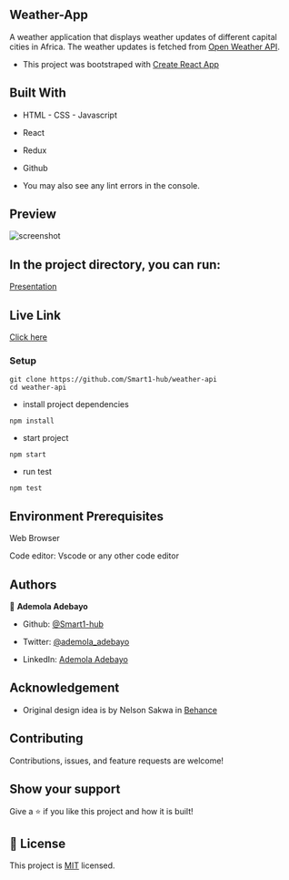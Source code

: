 ## Weather-App
A weather application that displays weather updates of different capital cities in Africa. The weather updates is fetched from [Open Weather API](https://openweathermap.org/api). 

- This project was bootstraped with [Create React App](https://github.com/facebook/create-react-app)

## Built With

- HTML - CSS - Javascript
- React
- Redux
- Github

- You may also see any lint errors in the console.

## Preview
![screenshot](.src/images/screenshot.png)

## In the project directory, you can run:

 [Presentation](https://drive.google.com/file/d/1x8L418Dmo94-Zcl_GiO9QlTXD9oiZ3x7/view?usp=sharing)

## Live Link

[Click here](https://deploy-preview-3--monumental-paletas-7ab791.netlify.app)

### Setup
~~~ 
git clone https://github.com/Smart1-hub/weather-api
cd weather-api

~~~
- install project dependencies
```
npm install
```
- start project
```
npm start
```
- run test
```
npm test
```
## Environment Prerequisites

Web Browser

Code editor: Vscode or any other code editor

## Authors

👤 **Ademola Adebayo**

- Github: [@Smart1-hub](https://github.com/Smart1-hub)

- Twitter: [@ademola_adebayo](https://twitter.com/ademola_adebayo)

- LinkedIn: [Ademola Adebayo](https://www.linkedin.com/in/ademola-adebayo-81051578/)

## Acknowledgement

- Original design idea is by Nelson Sakwa in [Behance](https://www.behance.net/gallery/31579789/Ballhead-App-(Free-PSDs))

## Contributing

Contributions, issues, and feature requests are welcome!

## Show your support

Give a ⭐ if you like this project and how it is built!


## 📝 License

This project is [MIT](https://github.com/microverseinc/readme-template/blob/master/MIT.md) licensed.
